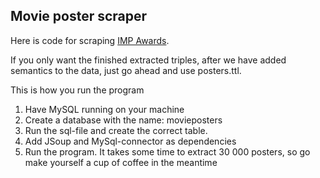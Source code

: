 ## Movie poster scraper
Here is code for scraping [IMP Awards](http://www.impawards.com/).

If you only want the finished extracted triples, after we have added semantics to the data, just go ahead and use posters.ttl.

This is how you run the program

1. Have MySQL running on your machine
2. Create a database with the name: movieposters
3. Run the sql-file and create the correct table.
4. Add JSoup and MySql-connector as dependencies
5. Run the program. It takes some time to extract 30 000 posters, so go make yourself a cup of coffee in the meantime




